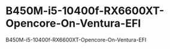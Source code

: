 # B450M-i5-10400f-RX6600XT-Opencore-On-Ventura-EFI
 B450M-i5-10400f-RX6600XT-Opencore-On-Ventura-EFI
